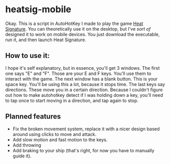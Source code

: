 ﻿# heatsig-mobile
 Okay. This is a script in AutoHotKey I made to play the game [Heat Signature](http://heatsig.com/). You can theoretically use it on the desktop, but I've *sort of* designed it to work on mobile devices. You just download the executable, run it, and then launch Heat Signature.
 ## How to use it:
 I hope it's self explanatory, but in essence, you'll get 3 windows. The first one says "E" and "F". Those are your E and F keys. You'll use them to interact with the game. The next window has a blank button. This is your space key. You'll be using this a lot, because it stops time. The last keys say directions. These move you in a certain direction. Because I couldn't figure out how to make autohotkey detect if I was holding down a key, you'll need to tap once to start moving in a direction, and tap again to stop.
 
 ## Planned features
 - Fix the broken movement system, replace it with a nicer design based around using clicks to move and attack.
 - Add slow motion and fast motion to the keys.
 - Add throwing
 - Add braking to your ship (that's right, for now you have to manually guide it).
